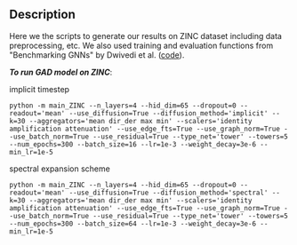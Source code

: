 ## Description 
Here we the scripts to generate our results on ZINC dataset including data preprocessing, etc. We also used training and evaluation functions from "Benchmarking GNNs" by Dwivedi et al. ([code](https://github.com/graphdeeplearning/benchmarking-gnns)).

***To run GAD model on ZINC***:

implicit timestep
```
python -m main_ZINC --n_layers=4 --hid_dim=65 --dropout=0 --readout='mean' --use_diffusion=True --diffusion_method='implicit' --k=30 --aggregators='mean dir_der max min' --scalers='identity amplification attenuation' --use_edge_fts=True --use_graph_norm=True --use_batch_norm=True --use_residual=True --type_net='tower' --towers=5 --num_epochs=300 --batch_size=16 --lr=1e-3 --weight_decay=3e-6 --min_lr=1e-5
```

spectral expansion scheme
```
python -m main_ZINC --n_layers=4 --hid_dim=65 --dropout=0 --readout='mean' --use_diffusion=True --diffusion_method='spectral' --k=30 --aggregators='mean dir_der max min' --scalers='identity amplification attenuation' --use_edge_fts=True --use_graph_norm=True --use_batch_norm=True --use_residual=True --type_net='tower' --towers=5 --num_epochs=300 --batch_size=64 --lr=1e-3 --weight_decay=3e-6 --min_lr=1e-5
```
